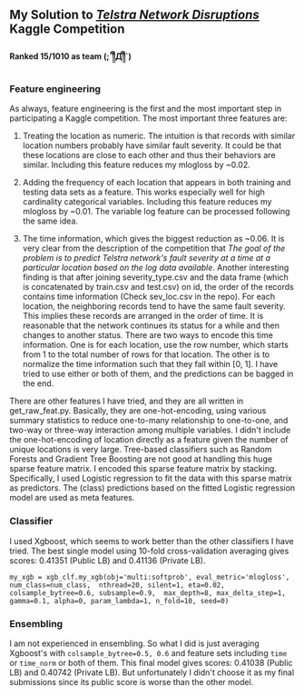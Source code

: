 ## My Solution to [*Telstra Network Disruptions*](https://www.kaggle.com/c/telstra-recruiting-network) Kaggle Competition
#### Ranked 15/1010 as team (;´༎ຶД༎ຶ`)

### Feature engineering
As always, feature engineering is the first and the most important step in participating a Kaggle competition. The most important three features are:

1. Treating the location as numeric. The intuition is that records with similar location numbers probably have similar fault severity. It could be that these locations are close to each other and thus their behaviors are similar. Including this feature reduces my mlogloss by ~0.02.
2. Adding the frequency of each location that appears in both training and testing data sets as a feature. This works especially well for high cardinality categorical variables. Including this feature reduces my mlogloss by ~0.01. The variable log feature can be processed following the same idea.

3. The time information, which gives the biggest reduction as ~0.06. It is very clear from the description of the competition that *The goal of the problem is to predict Telstra network's fault severity at a time at a particular location based on the log data available*. Another interesting finding is that after joining severity_type.csv and the data frame (which is concatenated by train.csv and test.csv) on id, the order of the records contains time information (Check sev_loc.csv in the repo). For each location, the neighboring records tend to have the same fault severity. This implies these records are arranged in the order of time. It is reasonable that the network continues its status for a while and then changes to another status. There are two ways to encode this time information. One is for each location, use the row number, which starts from 1 to the total number of rows for that location. The other is to normalize the time information such that they fall within [0, 1]. I have tried to use either or both of them, and the predictions can be bagged in the end.

There are other features I have tried, and they are all written in get_raw_feat.py. Basically, they are one-hot-encoding, using various summary statistics to reduce one-to-many relationship to one-to-one, and two-way or three-way interaction among multiple variables. I didn't include the one-hot-encoding of location directly as a feature given the number of unique locations is very large. Tree-based classifiers such as Random Forests and Gradient Tree Boosting are not good at handling this huge sparse feature matrix. I encoded this sparse feature matrix by stacking. Specifically, I used Logistic regression to fit the data with this sparse matrix as predictors. The (class) predictions based on the fitted Logistic regression model are used as meta features.

### Classifier
I used Xgboost, which seems to work better than the other classifiers I have tried. The best single model using 10-fold cross-validation averaging gives scores: 0.41351 (Public LB) and 0.41136 (Private LB). 

``my_xgb = xgb_clf.my_xgb(obj='multi:softprob', eval_metric='mlogloss', num_class=num_class, 
    			nthread=20, silent=1, eta=0.02, colsample_bytree=0.6, subsample=0.9, 
    			max_depth=8, max_delta_step=1, gamma=0.1, alpha=0, param_lambda=1, n_fold=10, seed=0)``
### Ensembling
I am not experienced in ensembling. So what I did is just averaging Xgboost's with `colsample_bytree=0.5, 0.6` and feature sets including `time` or `time_norm` or both of them.
This final model gives scores: 0.41038 (Public LB) and 0.40742 (Private LB).
But unfortunately I didn't choose it as my final submissions since its public score is worse than the other model.
